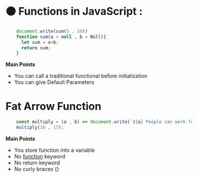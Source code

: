 # ⚫ Functions in JavaScript :
```javascript
    document.write(sum(5 , 10))
    function sum(a = null , b = Null){
      let sum = a+b;
      return sum;
    }
```
**Main Points**
  - You can call a traditional functional before initialization
  - You can give Default Parameters



# Fat Arrow Function 
```javascript
    const multiply = (a , b) => document.write(`${a} People can work for ${b} Bosses`)
    multiply(10 , 15);
```
**Main Points**
  - You store function into a variable
  - No [function](https://img.shields.io/static/v1?label=<LABEL>&message=<MESSAGE>&color=<COLOR>) keyword
  - No return keyword
  - No curly braces {}
